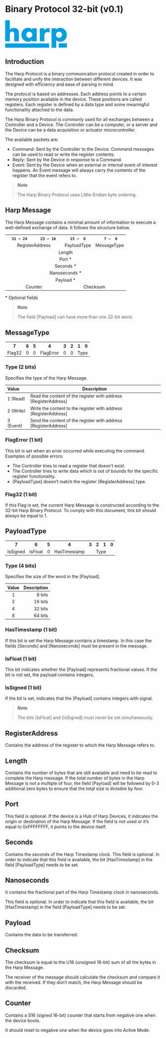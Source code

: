 # Binary Protocol 32-bit (v0.1)
<img src="./Logo/HarpLogoSmall.svg" width="200">

## Introduction

The Harp Protocol is a binary communication protocol created in order to facilitate and unify the interaction between different devices. It was designed with efficiency and ease of parsing in mind.

The protocol is based on addresses. Each address points to a certain memory position available in the device. These positions are called registers. Each register is defined by a data type and some meaningful functionality attached to the data.

The Harp Binary Protocol is commonly used for all exchanges between a Controller and a Device. The Controller can be a computer, or a server and the Device can be a data acquisition or actuator microcontroller.

The available packets are:
 * Command: Sent by the Controller to the Device. Command messages can be used to read or write the register contents.
 * Reply: Sent by the Device in response to a Command.
 * Event: Sent by the Device when an external or internal event of interest happens. An Event message will always carry the contents of the register that the event refers to.

> **Note**
>
> The Harp Binary Protocol uses Little-Endian byte ordering.

## Harp Message

The Harp Message contains a minimal amount of information to execute a well-defined exchange of data. It follows the structure below.

<table>
<tr>
    <th><code>  31 &mdash; 24  </code></th>
    <th><code>  23 &mdash; 16  </code></th>
    <th><code>  15 &mdash;  8  </code></th>
    <th><code>   7 &mdash;  0  </code></th>
</tr>
<tr>
    <td align="center" colspan="2">RegisterAddress</td>
    <td align="center" colspan="1">PayloadType</td>
    <td align="center" colspan="1">MessageType</td>
</tr>
<tr><td align="center" colspan="4">Length</td></tr>
<tr><td align="center" colspan="4">Port *</td></tr>
<tr><td align="center" colspan="4">Seconds *</td></tr>
<tr><td align="center" colspan="4">Nanoseconds *</td></tr>
<tr><td align="center" colspan="4">Payload *</td></tr>
<tr>
    <td align="center" colspan="2">Counter</td>
    <td align="center" colspan="2">Checksum</td>
</tr>
</table>

\* Optional fields

> __Note__
> 
> The field [Payload] can have more than one 32-bit word.

## MessageType

<table>
<tr>
    <th align="center">7</th>
    <th align="center">6</th>
    <th align="center">5</th>
    <th align="center">4</th>
    <th align="center">3</th>
    <th align="center">2</th>
    <th align="center">1</th>
    <th align="center">0</th>
</tr>
<tr>
    <td align="center">Flag32</td>
    <td align="center">0</td>
    <td align="center">0</td>
    <td align="center">FlagError</td>
    <td align="center">0</td>
    <td align="center">0</td>
    <td align="center" colspan="2">Type</td>
</tr>
</table>

### Type (2 bits)

Specifies the type of the Harp Message.

|   Value   |  Description  |
| :-------  |  ----------- |
| 1 (Read)  |  Read the content of the register with address [RegisterAddress]  |
| 2 (Write) |   Write the content to the register with address [RegisterAddress]     |
| 3 (Event) |   Send the content of the register with address [RegisterAddress]     |

### FlagError (1 bit)

This bit is set when an error occurred while executing the command. Examples of possible errors:

 * The Controller tries to read a register that doesn’t exist.
 * The Controller tries to write data which is out of bounds for the specific register functionality.
 * [PayloadType] doesn’t match the register [RegisterAddress] type.

### Flag32 (1 bit)

If this Flag is set, the current Harp Message is constructed according to the 32-bit Harp Binary Protocol. To comply with this document, this bit should always be equal to 1.

## PayloadType

<table>
<tr>
    <th align="center">7</th>
    <th align="center">6</th>
    <th align="center">5</th>
    <th align="center">4</th>
    <th align="center">3</th>
    <th align="center">2</th>
    <th align="center">1</th>
    <th align="center">0</th>
</tr>
<tr>
    <td align="center">IsSigned</td>
    <td align="center">IsFloat</td>
    <td align="center">0</td>
    <td align="center">HasTimestamp</td>
    <td align="center" colspan="4">Type</td>
</tr>
</table>

### Type (4 bits)

Specifies the size of the word in the [Payload].

|  Value  |  Description  |
| :-----: |  -----------: |
| 1       |    8 bits     |
| 2       |   16 bits     |
| 4       |   32 bits     |
| 8       |   64 bits     |

### HasTimestamp (1 bit)

If this bit is set the Harp Message contains a timestamp. In this case the fields [Seconds] and [Nanoseconds] must be present in the message.

### IsFloat (1 bit)

This bit indicates whether the [Payload] represents fractional values. If the bit is not set, the payload contains integers.

### IsSigned (1 bit)

If the bit is set, indicates that the [Payload] contains integers with signal.

> **Note**
> 
> The bits [IsFloat] and [IsSigned] must never be set simultaneously.

## RegisterAddress

Contains the address of the register to which the Harp Message refers to.

## Length

Contains the number of bytes that are still available and need to be read to complete the Harp message. If the total number of bytes in the Harp Message is not a multiple of four, the field [Payload] will be followed by 0-3 additional zero bytes to ensure that the total size is divisible by four.

## Port

This field is optional. If the device is a Hub of Harp Devices, it indicates the origin or destination of the Harp Message. If the field is not used or it’s equal to 0xFFFFFFFF, it points to the device itself.

## Seconds

Contains the seconds of the Harp Timestamp clock. This field is optional. In order to indicate that this field is available, the bit [HasTimestamp] in the field [PayloadType] needs to be set.

## Nanoseconds

It contains the fractional part of the Harp Timestamp clock in nanoseconds.

This field is optional. In order to indicate that this field is available, the bit [HasTimestamp] in the field [PayloadType] needs to be set.

## Payload

Contains the data to be transferred.

## Checksum

The checksum is equal to the U16 (unsigned 16-bit) sum of all the bytes in the Harp Message.

The receiver of the message should calculate the checksum and compare it with the received. If they don’t match, the Harp Message should be discarded.

## Counter

Contains a S16 (signed 16-bit) counter that starts from negative one when the device boots.

It should reset to negative one when the device goes into Active Mode.
